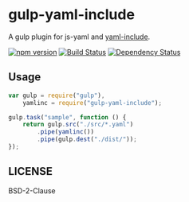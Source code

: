 # gulp-yaml-include

A gulp plugin for js-yaml and [yaml-include](https://github.com/claylo/yaml-include).  

[![npm version](https://img.shields.io/npm/v/gulp-yaml-include.svg)](https://www.npmjs.com/package/gulp-yaml-include)
[![Build Status](https://img.shields.io/travis/aaharu/gulp-yaml-include.svg)](https://travis-ci.org/aaharu/gulp-yaml-include) [![Dependency Status](https://img.shields.io/gemnasium/aaharu/gulp-yaml-include.svg)](https://gemnasium.com/aaharu/gulp-yaml-include)  

## Usage

```js
var gulp = require("gulp"),
    yamlinc = require("gulp-yaml-include");

gulp.task("sample", function () {
    return gulp.src("./src/*.yaml")
        .pipe(yamlinc())
        .pipe(gulp.dest("./dist/"));
});
```

## LICENSE

BSD-2-Clause
